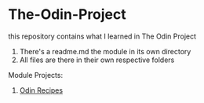 # The-Odin-Project
this repository contains what I learned in The Odin Project

1. There's a readme.md the module in its own directory
2. All files are there in their own respective folders

Module Projects: 

1. [Odin Recipes](https://goutham100.github.io/The-Odin-Project/HTML_Foundations/odin-recipes/index.html)